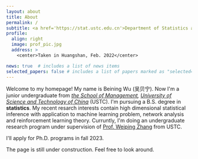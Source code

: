 ```yaml
---
layout: about
title: About
permalink: /
subtitle: <a href='https://stat.ustc.edu.cn'>Department of Statistics and Finance, SOM, University of Science and Technology of China</a>.
profile:
  align: right
  image: prof_pic.jpg
  address: >
    <center>Taken in Huangshan, Feb. 2022</center>

news: true  # includes a list of news items
selected_papers: false # includes a list of papers marked as "selected={true}"
---
```


Welcome to my homepage! My name is Beining Wu (吴贝宁). Now I'm a junior undergraduate from <i><a href="https://bs.ustc.edu.cn">the School of Management</a>, <a href="https://www.ustc.edu.cn">University of Science and Technology of China</a></i> (USTC). I'm pursuing a B.S. degree in <b>statistics</b>. My recent resarch interests contain high dimensional statistical inference with application to machine learning problem, network analysis and reinforcement learning theory. Curruntly, I'm doing an undergraduate research program under supervision of <a href="http://staff.ustc.edu.cn/~zwp">Prof. Weiping Zhang</a> from USTC.
<!-- 
 and remote research assistant under <a href="https://purplebamboo1993.github.io/personal_web/">Prof. Ziwei Zhu</a> from UMich. -->

I'll apply for Ph.D. programs in fall 2023.

The page is still under construction. Feel free to look around.

